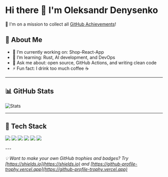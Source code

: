 # Hi there 👋 I'm Oleksandr Denysenko

🎯 I'm on a mission to collect all [GitHub Achievements](https://docs.github.com/en/account-and-profile/setting-up-and-managing-your-github-profile/customizing-your-profile/about-achievements)!

## 🧠 About Me

- 🔭 I’m currently working on: Shop-React-App
- 🌱 I’m learning: Rust, AI development, and DevOps
- 💬 Ask me about: open source, GitHub Actions, and writing clean code
- ⚡ Fun fact: I drink too much coffee ☕

---

## 📊 GitHub Stats

![Stats](https://github-readme-stats.vercel.app/api?username=YOUR_USERNAME&show_icons=true&theme=radical)

---

## 🧰 Tech Stack

<p align="left">
  <img src="https://img.shields.io/badge/Java-007396?style=for-the-badge&logo=java&logoColor=white"/>
  <img src="https://img.shields.io/badge/Python-3776AB?style=for-the-badge&logo=python&logoColor=white"/>
  <img src="https://img.shields.io/badge/TypeScript-3178C6?style=for-the-badge&logo=typescript&logoColor=white"/>
  <img src="https://img.shields.io/badge/React_Native-61DAFB?style=for-the-badge&logo=react&logoColor=black"/>
  <img src="https://img.shields.io/badge/SASS-CC6699?style=for-the-badge&logo=sass&logoColor=white"/>
  <img src="https://img.shields.io/badge/GitHub_Actions-2088FF?style=for-the-badge&logo=github-actions&logoColor=white"/>
</p>
---

_💡 Want to make your own GitHub trophies and badges? Try [https://shields.io](https://shields.io) and [https://github-profile-trophy.vercel.app](https://github-profile-trophy.vercel.app)_
